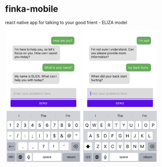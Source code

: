 # finka-mobile

react native app for talking to your good frient - ELIZA model

<div style="display: flex;">
  <div style="flex: 50%; padding: 5px;">
    <img src="assets/IMG_1207.png" alt="First screenshot" style="width:100%">
  </div>
  <div style="flex: 50%; padding: 5px;">
    <img src="assets/IMG_1208.png" alt="Second screenshot" style="width:100%">
  </div>
</div>
